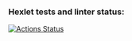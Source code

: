 ### Hexlet tests and linter status:
[![Actions Status](https://github.com/Eugen980/python-project-50/actions/workflows/hexlet-check.yml/badge.svg)](https://github.com/Eugen980/python-project-50/actions)